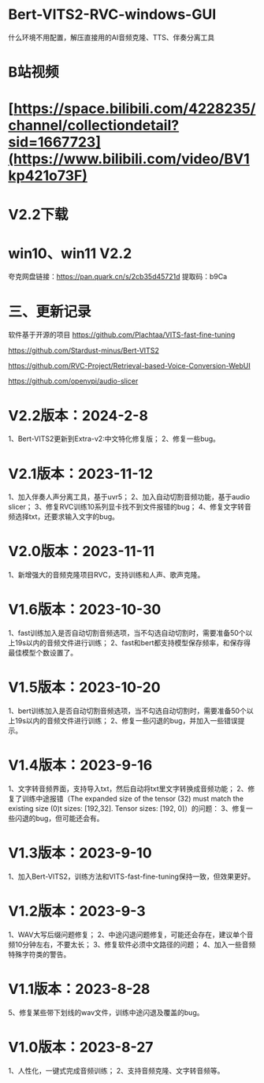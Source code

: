 # Bert-VITS2-RVC-windows-GUI
什么环境不用配置，解压直接用的AI音频克隆、TTS、伴奏分离工具

# B站视频
# [https://space.bilibili.com/4228235/channel/collectiondetail?sid=1667723](https://www.bilibili.com/video/BV1kp421o73F)

# V2.2下载
# win10、win11 V2.2

夸克网盘链接：https://pan.quark.cn/s/2cb35d45721d 提取码：b9Ca

# 三、更新记录
软件基于开源的项目
https://github.com/Plachtaa/VITS-fast-fine-tuning

https://github.com/Stardust-minus/Bert-VITS2

https://github.com/RVC-Project/Retrieval-based-Voice-Conversion-WebUI

https://github.com/openvpi/audio-slicer



# V2.2版本：2024-2-8
1、Bert-VITS2更新到Extra-v2:中文特化修复版；
2、修复一些bug。


# V2.1版本：2023-11-12
1、加入伴奏人声分离工具，基于uvr5；
2、加入自动切割音频功能，基于audio slicer；
3、修复RVC训练10系列显卡找不到文件报错的bug；
4、修复文字转音频选择txt，还要求输入文字的bug。

# V2.0版本：2023-11-11
1、新增强大的音频克隆项目RVC，支持训练和人声、歌声克隆。

# V1.6版本：2023-10-30
1、fast训练加入是否自动切割音频选项，当不勾选自动切割时，需要准备50个以上19s以内的音频文件进行训练；
2、fast和bert都支持模型保存频率，和保存得最佳模型个数设置了。

# V1.5版本：2023-10-20
1、bert训练加入是否自动切割音频选项，当不勾选自动切割时，需要准备50个以上19s以内的音频文件进行训练；
2、修复一些闪退的bug，并加入一些错误提示。


# V1.4版本：2023-9-16
1、文字转音频界面，支持导入txt，然后自动将txt里文字转换成音频功能；
2、修复了训练中途报错（The expanded size of the tensor (32) must match the existing size (0)t sizes: [192,32]. Tensor sizes: [192, 0]）的问题：
3、修复一些闪退的bug，但可能还会有。


# V1.3版本：2023-9-10
1、加入Bert-VITS2，训练方法和VITS-fast-fine-tuning保持一致，但效果更好。


# V1.2版本：2023-9-3
1、WAV大写后缀问题修复；
2、中途闪退问题修复，可能还会存在，建议单个音频10分钟左右，不要太长；
3、修复软件必须中文路径的问题；
4、加入一些音频特殊字符类的警告。

# V1.1版本：2023-8-28
5、修复某些带下划线的wav文件，训练中途闪退及覆盖的bug。

# V1.0版本：2023-8-27
1、人性化，一键式完成音频训练；
2、支持音频克隆、文字转音频等。


